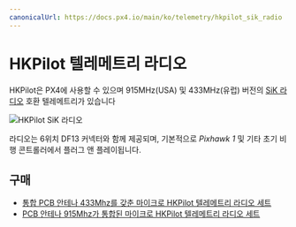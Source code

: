 ```yaml
---
canonicalUrl: https://docs.px4.io/main/ko/telemetry/hkpilot_sik_radio
---
```


# HKPilot 텔레메트리 라디오

HKPilot은 PX4에 사용할 수 있으며 915MHz(USA) 및 433MHz(유럽) 버전의 [SiK 라디오](../telemetry/sik_radio.md) 호환 텔레메트리가 있습니다

![HKPilot SiK 라디오
](../../assets/hardware/telemetry/hkpilot_telemetry_radio_v2.jpg)

라디오는 6위치 DF13 커넥터와 함께 제공되며, 기본적으로 *Pixhawk 1* 및 기타 초기 비행 콘트롤러에서 플러그 앤 플레이됩니다.

## 구매

* [통합 PCB 안테나 433Mhz를 갖춘 마이크로 HKPilot 텔레메트리 라디오 세트](https://hobbyking.com/en_us/micro-hkpilot-telemetry-radio-set-with-integrated-pcb-antenna-433mhz.html)
* [PCB 안테나 915Mhz가 통합된 마이크로 HKPilot 텔레메트리 라디오 세트](https://hobbyking.com/en_us/micro-hkpilot-telemetry-radio-set-with-integrated-pcb-antenna-915mhz.html)